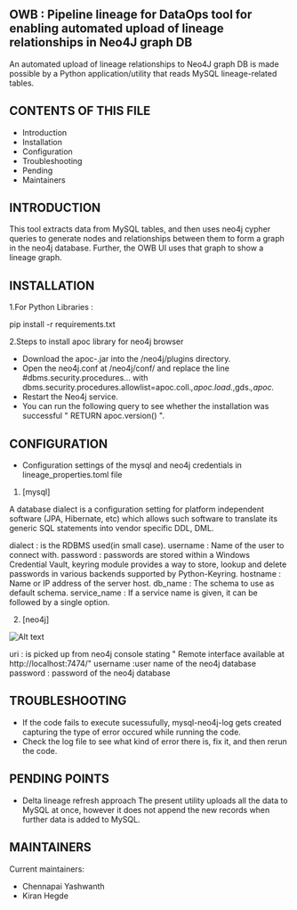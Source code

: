 OWB : Pipeline lineage for DataOps tool for enabling automated upload of lineage relationships in Neo4J graph DB 
----------------------------------------------------------------------------------------------------------------
An automated upload of lineage relationships to Neo4J graph DB is made possible by a Python application/utility that reads MySQL lineage-related tables.


CONTENTS OF THIS FILE
---------------------

 * Introduction
 * Installation
 * Configuration
 * Troubleshooting
 * Pending
 * Maintainers
 

INTRODUCTION
------------

This tool extracts data from MySQL tables, and then uses neo4j cypher queries to generate nodes and relationships between them to form a graph in the neo4j database.
Further, the OWB UI uses that graph to show a lineage graph.


INSTALLATION
------------
1.For Python Libraries :

pip install -r requirements.txt


2.Steps to install apoc library for neo4j browser

* Download the apoc-<version>.jar into the /neo4j/plugins directory.
* Open the neo4j.conf at /neo4j/conf/ and replace the line #dbms.security.procedures... with
  dbms.security.procedures.allowlist=apoc.coll.*,apoc.load.*,gds.*,apoc.*
* Restart the Neo4j service.
* You can run the following query to see whether the installation was successful " RETURN apoc.version() ".



CONFIGURATION
-------------

* Configuration settings of the mysql and neo4j credentials in lineage_properties.toml file


1. [mysql]

A database dialect is a configuration setting for platform independent software (JPA, Hibernate, etc) which allows such software to translate its generic SQL statements into vendor specific DDL, DML.

dialect  : is the RDBMS used(in small case).
username : Name of the user to connect with.
password : passwords are stored within a Windows Credential Vault, keyring module provides a way to store, lookup and delete passwords in various backends supported by Python-Keyring.
hostname : Name or IP address of the server host.
db_name  : The schema to use as default schema.
service_name : If a service name is given, it can be followed by a single option.


2. [neo4j]

![Alt text](C:\Users\kiran.hegde\Desktop\URI.png?raw=true "Optional Title")

uri : is picked up from neo4j console stating " Remote interface available at  http://localhost:7474/" 
username :user name of the neo4j database
password : password of the neo4j database




TROUBLESHOOTING
---------------
* If the code fails to execute sucessufully, mysql-neo4j-log gets created capturing the type of error occured while running 
the code.
* Check the log file to see what kind of error there is, fix it, and then rerun the code.


PENDING POINTS
--------------
 * Delta lineage refresh approach
     	The present utility uploads all the data to MySQL at once, however it does not append the new records when further data is added to MySQL.



MAINTAINERS
-----------

Current maintainers:

* Chennapai Yashwanth
* Kiran Hegde


